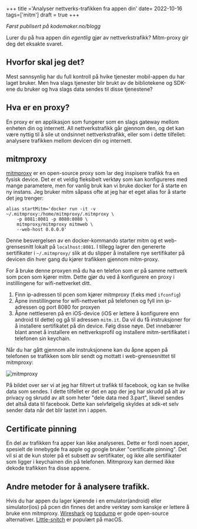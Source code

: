 +++
title ='Analyser nettverks-trafikken fra appen din'
date= 2022-10-16
tags=['mitm']
draft = true
+++

_Først publisert på kodemaker.no/blogg_

Lurer du på hva appen din _egentlig_ gjør av nettverkstrafikk? Mitm-proxy gir deg det eksakte svaret.

## Hvorfor skal jeg det?

Mest sannsynlig har du full kontroll på hvike tjenester mobil-appen du har laget bruker.
Men hva slags tjenester blir brukt av de bibliotekene og SDK-ene du bruker og hva slags data sendes til disse tjenestene?

## Hva er en proxy?

En proxy er en applikasjon som fungerer som en slags gateway mellom enheten din og internett. All nettverkstrafikk går gjennom den, og det kan være nyttig til å sile ut
ondsinnet nettverkstrafikk, eller som i dette tilfellet: analysere trafikken mellom devicen din og internett.

## mitmproxy

[mitmproxy](https://mitmproxy.org/) er en open-source proxy som lar deg inspisere trafikk fra en fysisk device. Det er et veldig fleksibelt verktøy som kan konfigureres med mange parametere,
men for vanlig bruk kan vi bruke docker for å starte en ny instans. Jeg bruker mitm såpass ofte at jeg har et eget alias for å starte det jeg trenger:

    alias startMitm='docker run -it -v ~/.mitmproxy:/home/mitmproxy/.mitmproxy \
        -p 8081:8081 -p 8080:8080 \
        mitmproxy/mitmproxy mitmweb \
        --web-host 0.0.0.0'

Denne besvergelsen av en docker-kommando starter mitm og et web-grensesnitt lokalt på  `localhost:8081`. I tillegg lagrer den genererte sertifikater i `~/.mitmproxy/` slik at du slipper å installere nye sertifikater på devicen din hver gang du kjører trafikken gjennom mitm-proxy.

For å bruke denne proxyen må du ha en telefon som er på samme nettverk som pcen som kjører mitm. Dette gjør du ved å konfigurere en proxy i instillingene for wifi-nettverket ditt.

1. Finn ip-adressen til pcen som kjører mitmproxy (f.eks med `ifconfig`)
2. Åpne innstillingene for wifi-nettverket på telefonen og fyll inn ip-adressen og port 8080 for proxyen
3. Åpne nettleseren på en iOS-device (iOS er lettere å konfigurere enn android til dette)
og gå til adressen `mitm.it`. Da vil du få instruksjoner for å installere sertifikatet på din device. Følg disse nøye. Det innebærer blant annet å installere en nettverksprofil og installere mitm-sertifikatet i telefonen sin keychain.

Når du har gått gjennom alle instruksjonene kan du åpne appen på telefonen se trafikken som blir sendt og mottatt i web-grensesnittet til mitmproxy:

![mitmproxy](/images/blogg/mitmproxy.png "Slem app sender trafikk til facebook")

På bildet over ser vi at jeg har filtrert ut trafikk til facebook, og kan se hvilke data som sendes. I dette tilfellet er det en
app der jeg har skrudd på alt av privacy og skrudd av alt som heter "dele data med 3.part", likevel sendes det altså data til facebook. Dette kan selvfølgelig skyldes at sdk-et selv sender data når det blir lastet inn i appen.

## Certificate pinning
En del av trafikken fra apper kan ikke analyseres. Dette er fordi noen apper, spesielt de innebygde fra apple og google bruker "certificate pinning". Det vil si at de kun stoler på et subsett av sertifikater, og ikke alle
sertifikater som ligger i keychainen din på telefonen. Mitmproxy kan dermed ikke dekode trafikken fra disse appene.

## Andre metoder for å analysere trafikk.

Hvis du har appen du lager kjørende i en emulator(android) eller simulator(ios) på pcen din finnes det andre verktøy som kanskje er lettere å bruke enn mitmproxy. [Wireshark](https://www.wireshark.org/) og [tcpdump](https://www.tcpdump.org/) er gode open-source alternativer. [Little-snitch](https://www.obdev.at/products/littlesnitch/index.html) er populært på macOS.
